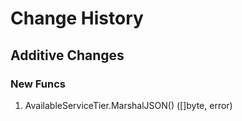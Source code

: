 # Change History

## Additive Changes

### New Funcs

1. AvailableServiceTier.MarshalJSON() ([]byte, error)
